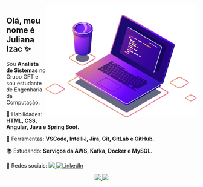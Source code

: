 <img src=".github/computer.png" width="400px" align="right" alt="Computador">

<h2 align="left">Olá, meu nome é Juliana Izac ✨</h1>
<p align=left>Sou <strong>Analista de Sistemas</strong> no Grupo GFT e sou estudante de Engenharia da Computação.</p>

<p align="left">🚀 Habilidades: <strong>HTML, CSS, Angular, Java e Spring Boot.</strong></p>

<p align="left">💼 Ferramentas: <strong>VSCode, IntelliJ, Jira, Git, GitLab e GitHub.</strong></p>

<p align="left">📚 Estudando: <strong>Serviços da AWS, Kafka, Docker e MySQL.</strong></p>


<p align="left">💌 Redes sociais:
  <a href="mailto:dev.julianaizac@gmail.com" alt="Gmail">
    <img src="https://img.shields.io/badge/-Gmail-FF0000?style=&labelColor=FF0000&logo=gmail&logoColor=white&link=mailto:dev.julianaizac@gmail.com"/>
  </a>
  <a href="https://www.linkedin.com/in/julianaizac" target="_blank">
    <img src="https://img.shields.io/badge/LinkedIn-%230077B5.svg?&style=&logo=linkedin&logoColor=white" alt="LinkedIn">
  </a>
</p>

<div align="center">
  <a href="https://github.com/julianaizac">
  <img height="180em" src="https://github-readme-stats.vercel.app/api/top-langs/?username=julianaizac&layout=compact&langs_count=7&theme=dracula"/>
  <img height="180em" src="https://github-readme-stats.vercel.app/api?username=julianaizac&show_icons=true&theme=dracula&include_all_commits=true&count_private=true"/>
</div>
